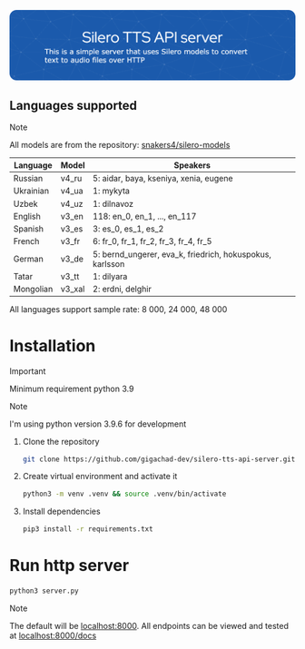 ![Header](./header.png)

## Languages supported

> [!NOTE]
> All models are from the repository: [snakers4/silero-models](https://github.com/snakers4/silero-models)

| Language | Model | Speakers |
|--------|--------|--------|
| Russian | v4_ru | 5: aidar, baya, kseniya, xenia, eugene |
| Ukrainian | v4_ua | 1: mykyta |
| Uzbek | v4_uz | 1: dilnavoz | 
| English | v3_en | 118: en_0, en_1, ..., en_117 |
| Spanish | v3_es | 3: es_0, es_1, es_2 |
| French | v3_fr | 6: fr_0, fr_1, fr_2, fr_3, fr_4, fr_5 | 
| German | v3_de | 5: bernd_ungerer, eva_k, friedrich, hokuspokus, karlsson | 
| Tatar | v3_tt | 1: dilyara | 
| Mongolian | v3_xal | 2: erdni, delghir | 

All languages support sample rate: 8 000, 24 000, 48 000

# Installation
> [!IMPORTANT]
> Minimum requirement python 3.9

> [!NOTE]
> I'm using python version 3.9.6 for development

1. Clone the repository
    ```bash
    git clone https://github.com/gigachad-dev/silero-tts-api-server.git && cd silero-tts-api-server
    ```
2. Create virtual environment and activate it
    ```bash
    python3 -m venv .venv && source .venv/bin/activate
    ```
3. Install dependencies
    ```bash
    pip3 install -r requirements.txt
    ```

# Run http server
```bash
python3 server.py
```
> [!NOTE]
>  The default will be [localhost:8000](http://localhost:8000/docs). All endpoints can be viewed and tested at [localhost:8000/docs](http://localhost:8000/docs)